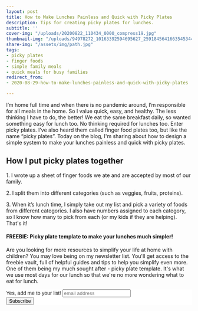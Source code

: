 ```yaml
---
layout: post
title: How to Make Lunches Painless and Quick with Picky Plates
description: Tips for creating picky plates for lunches.
subtitle: ''
cover-img: "/uploads/20200822_110434_0000_compress19.jpg"
thumbnail-img: "/uploads/94978272_10163392594695627_2591845641663545344_o.jpg"
share-img: "/assets/img/path.jpg"
tags:
- picky plates
- finger foods
- simple family meals
- quick meals for busy families
redirect_from:
- 2020-08-29-how-to-make-lunches-painless-and-quick-with-picky-plates

---
```

I’m home full time and when there is no pandemic around, I’m responsible for all meals in the home. So I value quick, easy, and healthy. The less thinking I have to do, the better! We eat the same breakfast daily, so wanted something easy for lunch too. No thinking required for lunches too. Enter picky plates. I’ve also heard them called finger food plates too, but like the name “picky plates”. Today on the blog, I'm sharing about how to design a simple system to make your lunches painless and quick with picky plates.

## How I put picky plates together

1\. I wrote up a sheet of finger foods we ate and are accepted by most of our family.

2\. I split them into different categories (such as veggies, fruits, proteins).

3\. When it’s lunch time, I simply take out my list and pick a variety of foods from different categories. I also have numbers assigned to each category, so I know how many to pick from each (or my kids if they are helping). That's it!

#### FREEBIE: Picky plate template to make your lunches much simpler!

Are you looking for more resources to simplify your life at home with children? You may love being on my newsletter list. You'll get access to the freebie vault, full of helpful guides and tips to help you simplify even more. One of them being my much sought after - picky plate template. It's what we use most days for our lunch so that we're no more wondering what to eat for lunch.

<!-- Begin Mailchimp Signup Form --> <link href="//cdn-images.mailchimp.com/embedcode/slim-10_7.css" rel="stylesheet" type="text/css"> <style type="text/css"> #mc_embed_signup{background:#fff; clear:left; font:14px Helvetica,Arial,sans-serif; } /* Add your own Mailchimp form style overrides in your site stylesheet or in this style block. We recommend moving this block and the preceding CSS link to the HEAD of your HTML file. */ </style> <div id="mc_embed_signup"> <form action="[https://eepurl.us4.list-manage.com/subscribe/post?u=581b5bf0ab44ab0870d2a00c0&id=3026fc64c7](https://eepurl.us4.list-manage.com/subscribe/post?u=581b5bf0ab44ab0870d2a00c0&id=3026fc64c7 "https://eepurl.us4.list-manage.com/subscribe/post?u=581b5bf0ab44ab0870d2a00c0&id=3026fc64c7")" method="post" id="mc-embedded-subscribe-form" name="mc-embedded-subscribe-form" class="validate" target="_blank" novalidate> <div id="mc_embed_signup_scroll"> <label for="mce-EMAIL">Yes, add me to your list!</label> <input type="email" value="" name="EMAIL" class="email" id="mce-EMAIL" placeholder="email address" required> <!-- real people should not fill this in and expect good things - do not remove this or risk form bot signups--> <div style="position: absolute; left: -5000px;" aria-hidden="true"><input type="text" name="b_581b5bf0ab44ab0870d2a00c0_3026fc64c7" tabindex="-1" value=""></div> <div class="clear"><input type="submit" value="Subscribe" name="subscribe" id="mc-embedded-subscribe" class="button"></div> </div> </form> </div>

<!--End mc_embed_signup-->